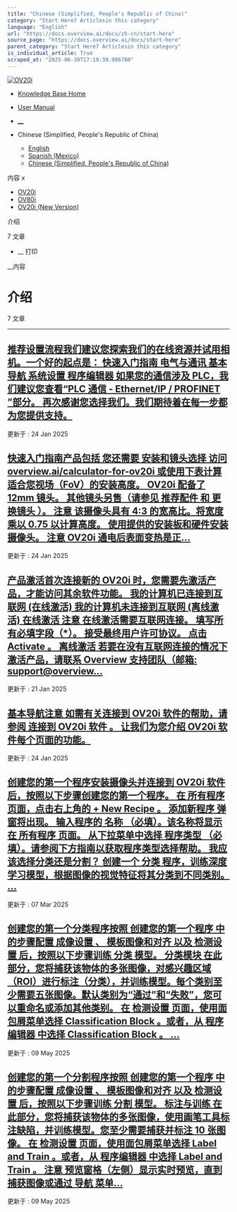 ```yaml
---
title: "Chinese (Simplified, People's Republic of China)"
category: "Start Here7 Articlesin this category"
language: "English"
url: "https://docs.overview.ai/docs/zh-cn/start-here"
source_page: "https://docs.overview.ai/docs/start-here"
parent_category: "Start Here7 Articlesin this category"
is_individual_article: True
scraped_at: "2025-06-30T17:19:39.986780"
---
```


[ ![OV20i](https://cdn.document360.io/logo/863daf20-40fe-49e9-9c91-e3c6cfba55d1/2e22ebf07a24460d8065cff0cb46d3d4-OverviewLogo.png) ](https://www.overview.ai)

  * [Knowledge Base Home](https://docs.overview.ai)
  * [User Manual](https://docs.overview.ai/docs)



  * [ __](/v1/zh-cn)
  * Chinese \(Simplified, People's Republic of China\)

    * [ English ](/docs/en/start-here "en")
    * [ Spanish \(Mexico\) ](/docs/es-mx/primeros-pasos "es-mx")
    * [ Chinese \(Simplified, People's Republic of China\) ](/docs/zh-cn/start-here "zh-cn")




内容 x

  * [ OV20i  ](start-here)
  * [ OV80i  ](start-here-1)
  * [ OV20i \(New Version\)  ](faq)



介绍

7 文章 




  *  __ 打印




 __内容

# 介绍

7 文章 

* * *

## [推荐设置流程我们建议您探索我们的在线资源并试用相机。一个好的起点是： 快速入门指南 电气与通讯 基本导航 系统设置 程序编辑器 如果您的通信涉及 PLC，我们建议您查看“PLC 通信 - Ethernet/IP / PROFINET ”部分。 再次感谢您选择我们。我们期待着在每一步都为您提供支持。](/docs/zh-cn/recommended-setup-flow)

更新于 : 24 Jan 2025

## [快速入门指南产品包括 您还需要 安装和镜头选择 访问 overview.ai/calculator-for-ov20i 或使用下表计算适合您视场（FoV）的安装高度。 OV20i 配备了 12mm 镜头。 其他镜头另售（请参见 推荐配件 和 更换镜头 ）。 注意 该摄像头具有 4:3 的宽高比。将宽度乘以 0.75 以计算高度。 使用提供的安装板和硬件安装摄像头。 注意 OV20i 通电后表面变热是正...](/docs/zh-cn/quick-start-guide)

更新于 : 24 Jan 2025

## [产品激活首次连接新的 OV20i 时，您需要先激活产品，才能访问其余软件功能。 我的计算机已连接到互联网 \(在线激活\) 我的计算机未连接到互联网 \(离线激活\) 在线激活 注意 在线激活需要互联网连接。 填写所有必填字段（\*）。 接受最终用户许可协议。 点击 Activate 。 离线激活 若要在没有互联网连接的情况下激活产品，请联系 Overview 支持团队（邮箱: support@overview...](/docs/zh-cn/product-activation)

更新于 : 21 Jan 2025

## [基本导航注意 如需有关连接到 OV20i 软件的帮助，请参阅 连接到 OV20i 软件 。 让我们为您介绍 OV20i 软件每个页面的功能。](/docs/zh-cn/basic-navigation)

更新于 : 24 Jan 2025

## [创建您的第一个程序安装摄像头并连接到 OV20i 软件后，按照以下步骤创建您的第一个程序。 在 所有程序 页面，点击右上角的 + New Recipe 。 添加新程序 弹窗将出现。 输入程序的 名称 （必填）。该名称将显示在 所有程序 页面。 从下拉菜单中选择 程序类型 （必填）。请参阅下方指南以获取程序类型选择帮助。 我应该选择分类还是分割？ 创建一个 分类 程序，训练深度学习模型，根据图像的视觉特征将其分类到不同类别。 ...](/docs/zh-cn/creating-your-first-recipe)

更新于 : 07 Mar 2025

## [创建您的第一个分类程序按照 创建您的第一个程序 中的步骤配置 成像设置 、 模板图像和对齐 以及 检测设置 后，按照以下步骤训练 分类 模型。 分类模块 在此部分，您将捕获该物体的多张图像，对感兴趣区域（ROI）进行标注（分类），并训练模型。每个类别至少需要五张图像。默认类别为“通过”和“失败”，您可以重命名或添加其他类别。 在 检测设置 页面，使用面包屑菜单选择 Classification Block 。或者，从 程序编辑器 中选择 Classification Block 。 ...](/docs/zh-cn/creating-your-first-classification-recipe)

更新于 : 09 May 2025

## [创建您的第一个分割程序按照 创建您的第一个程序 中的步骤配置 成像设置 、 模板图像和对齐 以及 检测设置 后，按照以下步骤训练 分割 模型。 标注与训练 在此部分，您将捕获该物体的多张图像，使用画笔工具标注缺陷，并训练模型。您至少需要捕获并标注 10 张图像。 在 检测设置 页面，使用面包屑菜单选择 Label and Train 。或者，从 程序编辑器 中选择 Label and Train 。 注意 预览窗格（左侧）显示实时预览，直到捕获图像或通过 导航 菜单...](/docs/zh-cn/creating-your-first-segmentation-recipe)

更新于 : 09 May 2025
